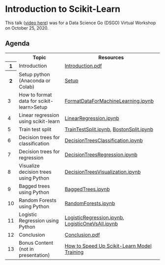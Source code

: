 # Introduction to Scikit-Learn

This talk ([video here](https://youtu.be/FFKMk6mcJlM)) was for a Data Science Go (DSGO) Virtual Workshop on October 25, 2020.

## Agenda

<table>
  <colgroup span="4"></colgroup>
  <tbody><tr>
  	<th></th>
    <th>Topic</th>
    <th>Resources</th>
  </tr>
  <tr>
  	<th>1</th>
    <td>Introduction</td>
    <td><a href="./powerpoints/Introduction.pdf">Introduction.pdf</a></td>
  </tr>
  <tr>
  	<th>2</th>
    <td>Setup python (Anaconda or Colab)</td>
    <td><a href="./Setup.md">Setup</a></td>
  </tr>
  <tr>
    <td>3</td>
    <td>How to format data for scikit-learn>Setup</a></td>
    <td><a href="./notebooks/FormatDataForMachineLearning.ipynb">FormatDataForMachineLearning.ipynb</a></td>
  </tr>    
  <tr>
    <td>4</td>
    <td>Linear regression using scikit-learn</td>
    <td><a href="./notebooks/LinearRegression.ipynb">LinearRegression.ipynb</a></td>
  </tr>
  <tr>
    <td>5</td>
    <td>Train test split</td>
    <td><a href="./notebooks/TrainTestSplit.ipynb">TrainTestSplit.ipynb</a>,
    <a href="./notebooks/BostonSplit.ipynb">BostonSplit.ipynb</a></td>    
  </tr>
  <tr>
    <td>6</td>
    <td>Decision trees for classification</td>
    <td><a href="./notebooks/DecisionTreesClassification.ipynb">DecisionTreesClassification.ipynb</a></td>
  </tr>
  <tr>
    <td>7</td>
    <td>Decision trees for regression</td>
    <td><a href="./notebooks/DecisionTreesRegression.ipynb">DecisionTreesRegression.ipynb</a></td>
  </tr>
  <tr>
    <td>8</td>
    <td>Visualize decision trees using Python</td>
    <td><a href="./notebooks/DecisionTreesVisualization.ipynb">DecisionTreesVisualization.ipynb</a></td>
  </tr>
   <tr>
    <td>9</td>
    <td>Bagged trees using Python</td>
    <td><a href="./notebooks/BaggedTrees.ipynb">BaggedTrees.ipynb</a></td>
  </tr>
  <tr>
    <td>10</td>
    <td>Random Forests using Python</td>
    <td><a href="./notebooks/RandomForests.ipynb">RandomForests.ipynb</a></td>
  </tr>
  <tr>
    <td>11</td>
    <td>Logistic Regression using Python</td>
    <td><a href="./notebooks/LogisticRegression.ipynb">LogisticRegression.ipynb</a>,
    <a href="./notebooks/LogisticOneVsAll.ipynb">LogisticOneVsAll.ipynb</a></td>
  </tr>  
  <tr>
    <td>12</td>
    <td>Conclusion</td>
    <td><a href="./notebooks/powerpoints/Conclusion.pdf">Conclusion.pdf</a></td>
  </tr>
  <tr>
    <td>13</td>
    <td>Bonus Content (not in presentation)</td>
    <td><a href="https://medium.com/distributed-computing-with-ray/how-to-speed-up-scikit-learn-model-training-aaf17e2d1e1">How to Speed Up Scikit-Learn Model Training</a></td>
  </tr>
</tbody></table>
